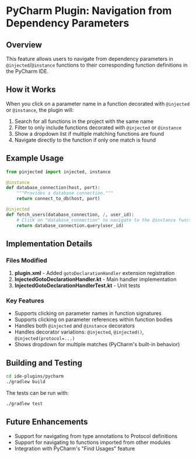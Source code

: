 # PyCharm Plugin: Navigation from Dependency Parameters

## Overview

This feature allows users to navigate from dependency parameters in `@injected`/`@instance` functions to their corresponding function definitions in the PyCharm IDE.

## How it Works

When you click on a parameter name in a function decorated with `@injected` or `@instance`, the plugin will:

1. Search for all functions in the project with the same name
2. Filter to only include functions decorated with `@injected` or `@instance`
3. Show a dropdown list if multiple matching functions are found
4. Navigate directly to the function if only one match is found

## Example Usage

```python
from pinjected import injected, instance

@instance
def database_connection(host, port):
    """Provides a database connection."""
    return connect_to_db(host, port)

@injected
def fetch_users(database_connection, /, user_id):  
    # Click on "database_connection" to navigate to the @instance function above
    return database_connection.query(user_id)
```

## Implementation Details

### Files Modified

1. **plugin.xml** - Added `gotoDeclarationHandler` extension registration
2. **InjectedGotoDeclarationHandler.kt** - Main handler implementation
3. **InjectedGotoDeclarationHandlerTest.kt** - Unit tests

### Key Features

- Supports clicking on parameter names in function signatures
- Supports clicking on parameter references within function bodies  
- Handles both `@injected` and `@instance` decorators
- Handles decorator variations: `@injected`, `@injected()`, `@injected(protocol=...)`
- Shows dropdown for multiple matches (PyCharm's built-in behavior)

## Building and Testing

```bash
cd ide-plugins/pycharm
./gradlew build
```

The tests can be run with:
```bash
./gradlew test
```

## Future Enhancements

- Support for navigating from type annotations to Protocol definitions
- Support for navigating to functions imported from other modules
- Integration with PyCharm's "Find Usages" feature